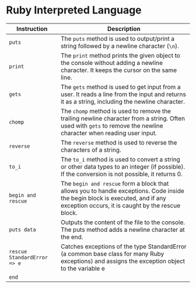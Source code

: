 # Ruby Interpreted Language

| Instruction | Description |
|-------------|-------------|
| `puts`      | The `puts` method is used to output/print a string followed by a newline character (`\n`). |
| `print`     | The `print` method prints the given object to the console without adding a newline character. It keeps the cursor on the same line. |
| `gets`      | The `gets` method is used to get input from a user. It reads a line from the input and returns it as a string, including the newline character. |
| `chomp`     | The `chomp` method is used to remove the trailing newline character from a string. Often used with `gets` to remove the newline character when reading user input. |
| `reverse`   | The `reverse` method is used to reverse the characters of a string. |
| `to_i`      | The `to_i` method is used to convert a string or other data types to an integer (if possible). If the conversion is not possible, it returns 0. |
|`begin and rescue`| The `begin and rescue` form a block that allows you to handle exceptions. Code inside the begin block is executed, and if any exception occurs, it is caught by the rescue block.
|`puts data`| Outputs the content of the file to the console. The puts method adds a newline character at the end.
|`rescue StandardError => e`| Catches exceptions of the type StandardError (a common base class for many Ruby exceptions) and assigns the exception object to the variable e
| `end` |     | `end` ends a block of code.|


